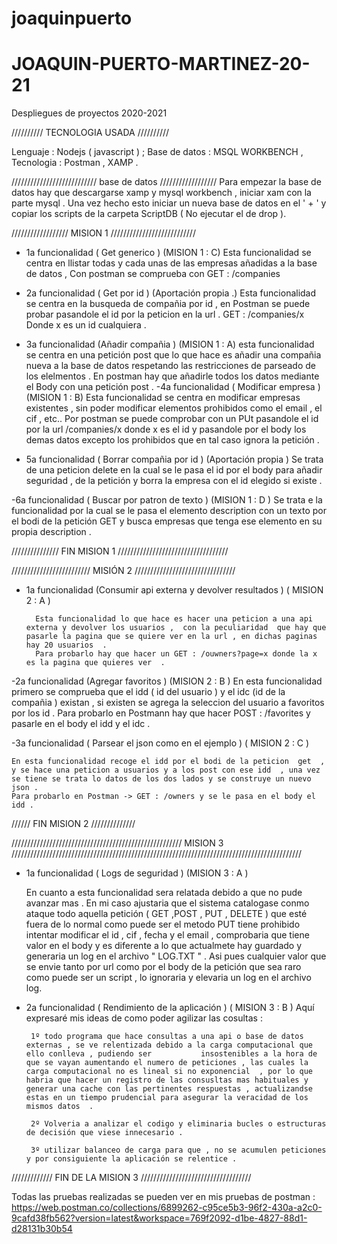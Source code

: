﻿# joaquinpuerto
# JOAQUIN-PUERTO-MARTINEZ-20-21
Despliegues de proyectos 2020-2021 

////////// TECNOLOGIA USADA  //////////
 
Lenguaje :  Nodejs ( javascript ) ; 
Base de datos  : MSQL WORKBENCH  ,
Tecnologia : Postman ,  XAMP  . 

/////////////////////////// base de datos  ////////////////// 
Para empezar la base de datos  hay que descargarse xamp y mysql workbench  , iniciar xam con la parte mysql . 
Una vez hecho esto iniciar un nueva base de datos en el  ' + ' y copiar los scripts de  la carpeta ScriptDB  ( No ejecutar el de drop ). 

//////////////////  MISION 1 ///////////////////////////

 - 1a funcionalidad  ( Get generico ) (MISION 1  : C)
        Esta funcionalidad se centra en llistar todas y cada unas de las empresas añadidas a la base de datos  , Con postman se comprueba con GET : /companies 
 - 2a funcionalidad  ( Get por id ) (Aportación propia .)
        Esta funcionalidad se centra en la busqueda de compañia por id  , en Postman se puede probar pasandole el id por la peticion en la url . GET : /companies/x 
        Donde x es un id cualquiera . 

 - 3a funcionalidad  (Añadir compañia ) (MISION 1 : A)
        esta funcionalidad se centra en una petición post que lo que hace es añadir una compañia nueva a la base de datos respetando las restricciones de parseado de los elelmentos  . 
        En postman hay que añadirle todos los datos  mediante el Body con una petición post . 
 -4a funcionalidad  ( Modificar empresa ) (MISION 1 : B) 
        Esta funcionalidad se centra en modificar empresas existentes , sin poder modificar elementos prohibidos como el email  , el cif , etc..
        Por postman se puede comprobar  con un PUt pasandole el id por la url /companies/x
        donde x es el id y pasandole por el body los demas datos excepto los prohibidos que en tal caso ignora la petición . 


- 5a funcionalidad  ( Borrar compañia por id ) (Aportación propia )
    Se trata de una peticion delete en la cual se le pasa el id por el body para añadir seguridad  , de la petición y borra la empresa con el id elegido  si existe . 

-6a funcionalidad  ( Buscar por patron de texto  ) (MISION 1 : D )
    Se trata e la funcionalidad por la cual se le pasa el elemento description con un texto por el bodi de la petición GET  y busca  empresas que tenga ese elemento en su propia description . 

/////////////// FIN MISION 1 ///////////////////////////////////

///////////////////////// MISIÓN 2 ////////////////////////////////


- 1a funcionalidad  (Consumir api externa y devolver resultados  ) ( MISION 2 : A )

        Esta funcionalidad lo que hace es hacer una peticion a una api externa y devolver los usuarios ,  con la peculiaridad  que hay que pasarle la pagina que se quiere ver en la url , en dichas paginas hay 20 usuarios  . 
        Para probarlo hay que hacer un GET : /ouwners?page=x donde la x es la pagina que quieres ver  . 

-2a funcionalidad   (Agregar favoritos )  (MISION 2 : B )
        En esta funcionalidad primero se comprueba que el idd ( id del usuario  ) y el idc (id de la compañia  ) existan , si existen se agrega la seleccion del usuario a favoritos por los id  . 
        Para probarlo en Postmann hay que hacer  POST : /favorites  y pasarle en el body el idd y el idc . 

-3a funcionalidad  ( Parsear el json como en el ejemplo ) ( MISION 2 : C  )

    En esta funcionalidad recoge el idd por el bodi de la peticion  get  , y se hace una peticion a usuarios y a los post con ese idd  , una vez se tiene se trata lo datos de los dos lados y se construye un nuevo json .
    Para probarlo en Postman -> GET : /owners y se le pasa en el body el idd . 

////// FIN MISION 2 //////////////


//////////////////////////////////////////////////////  MISION 3 ////////////////////////////////////////////////////////////////////////////////////////////

 
 - 1a funcionalidad  ( Logs de seguridad  )  (MISION 3 : A )
   
   En cuanto a esta funcionalidad sera relatada debido a que no pude avanzar mas  . 
   En mi caso ajustaria que el sistema catalogase conmo ataque todo aquella petición  ( GET ,POST , PUT , DELETE )  que esté fuera de lo normal   como puede ser el metodo PUT      tiene prohibido intentar modificar el id , cif  , fecha y el email  , comprobaria que tiene valor en el body  y es diferente a lo que actualmete hay guardado y generaria un    log en el archivo " LOG.TXT " . 
   Asi pues cualquier valor que se envie tanto por url como por el body de la petición que sea raro como puede ser un script , lo ignoraria y elevaria un log en el archivo log.
  
 - 2a funcionalidad ( Rendimiento de la aplicación ) ( MISION 3 : B ) 
    Aquí expresaré mis ideas de como poder agilizar las cosultas   : 
       
        1º todo programa que hace consultas a una api o base de datos externas , se ve relentizada debido a la carga computacional que ello conlleva , pudiendo ser           insostenibles a la hora de que se vayan aumentando el numero de peticiones , las cuales la carga computacional no es lineal si no exponencial  , por lo que habria que hacer un registro de las consusltas mas habituales y generar una cache con las pertinentes respuestas , actualizandse estas en un tiempo prudencial para asegurar la veracidad de los mismos datos  . 
        
        2º Volveria a analizar el codigo y eliminaria bucles o estructuras de decisión que viese innecesario . 
        
        3º utilizar balanceo de carga para que , no se acumulen peticiones y por consiguiente la aplicación se relentice . 
        
        
///////////// FIN DE LA MISION 3  ///////////////////////////////////

Todas las pruebas realizadas se pueden ver en  mis pruebas de postman  : 
https://web.postman.co/collections/6899262-c95ce5b3-96f2-430a-a2c0-9cafd38fb562?version=latest&workspace=769f2092-d1be-4827-88d1-d28131b30b54
